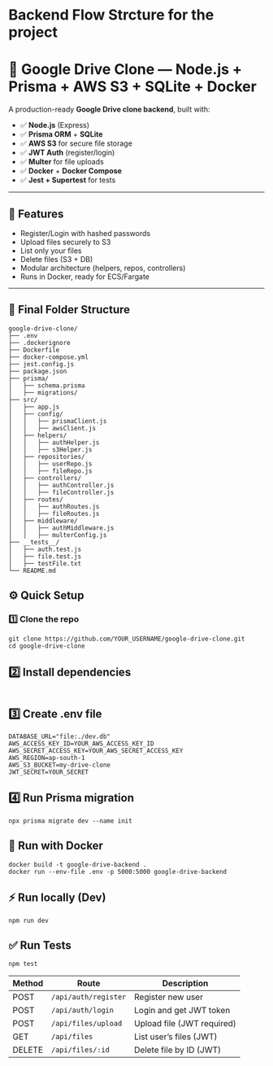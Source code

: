 # Backend Flow Strcture for the project
# 📁 Google Drive Clone — Node.js + Prisma + AWS S3 + SQLite + Docker

A production-ready **Google Drive clone backend**, built with:

- ✅ **Node.js** (Express)
- ✅ **Prisma ORM** + **SQLite**
- ✅ **AWS S3** for secure file storage
- ✅ **JWT Auth** (register/login)
- ✅ **Multer** for file uploads
- ✅ **Docker** + **Docker Compose**
- ✅ **Jest + Supertest** for tests

---

## 🚀 Features

- Register/Login with hashed passwords  
- Upload files securely to S3  
- List only your files  
- Delete files (S3 + DB)  
- Modular architecture (helpers, repos, controllers)  
- Runs in Docker, ready for ECS/Fargate

---

## 📂 Final Folder Structure

```plaintext
google-drive-clone/
├── .env
├── .dockerignore
├── Dockerfile
├── docker-compose.yml
├── jest.config.js
├── package.json
├── prisma/
│   ├── schema.prisma
│   ├── migrations/
├── src/
│   ├── app.js
│   ├── config/
│   │   ├── prismaClient.js
│   │   ├── awsClient.js
│   ├── helpers/
│   │   ├── authHelper.js
│   │   ├── s3Helper.js
│   ├── repositories/
│   │   ├── userRepo.js
│   │   ├── fileRepo.js
│   ├── controllers/
│   │   ├── authController.js
│   │   ├── fileController.js
│   ├── routes/
│   │   ├── authRoutes.js
│   │   ├── fileRoutes.js
│   ├── middleware/
│   │   ├── authMiddleware.js
│   │   ├── multerConfig.js
├── __tests__/
│   ├── auth.test.js
│   ├── file.test.js
│   ├── testFile.txt
└── README.md
```


## ⚙️ Quick Setup
### 1️⃣ Clone the repo
``` 
git clone https://github.com/YOUR_USERNAME/google-drive-clone.git
cd google-drive-clone
```
## 2️⃣ Install dependencies
``` npm install
```

## 3️⃣ Create .env file
```
DATABASE_URL="file:./dev.db"
AWS_ACCESS_KEY_ID=YOUR_AWS_ACCESS_KEY_ID
AWS_SECRET_ACCESS_KEY=YOUR_AWS_SECRET_ACCESS_KEY
AWS_REGION=ap-south-1
AWS_S3_BUCKET=my-drive-clone
JWT_SECRET=YOUR_SECRET

```

## 4️⃣ Run Prisma migration
```
npx prisma migrate dev --name init
```

## 🐳 Run with Docker
``` 
docker build -t google-drive-backend .
docker run --env-file .env -p 5000:5000 google-drive-backend
```

## ⚡ Run locally (Dev)
``` 
npm run dev
```

## ✅ Run Tests
```
npm test
```

| Method | Route                | Description                |
| ------ | -------------------- | -------------------------- |
| POST   | `/api/auth/register` | Register new user          |
| POST   | `/api/auth/login`    | Login and get JWT token    |
| POST   | `/api/files/upload`  | Upload file (JWT required) |
| GET    | `/api/files`         | List user’s files (JWT)    |
| DELETE | `/api/files/:id`     | Delete file by ID (JWT)    |
